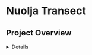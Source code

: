 # Nuolja Transect

## Project Overview
<details>
The Nuolja Transect project involves processing data from transect surveys conducted in the Nuolja region. The key components of the project include:

### Directory structure
<details>
<!-- TREE START -->
#### Directory Tree
```tree
project_directory/
├── build.docs.R
├── data
│   ├── DATAHERE.md
├── descriptions
├── docs
│   ├── reference
├── man
├── old.script.R
├── out
├── plots
│   ├── README.md
├── R
│   ├── generate.R
│   ├── helper.R
│   ├── patterns.R
│   ├── repack.R
│   └── validate.R
├── README.md
├── repack
├── script.R
```
<!-- TREE END -->
</detail>

### Data Processing
- **Path Functions**: Functions to retrieve paths and directories within the data directory.
- **Filtering Functions**: Functions to filter data based on historical and contemporary perspectives.
- **Date Handling Functions**: Functions to extract and format dates from filenames.
- **Data Reading Functions**: Functions to read and process data files, inserting entries into target data structures.

### Key Functions and Their Purpose
#### Validation 
Validate the data in and log the errors into directory log/
### Example Data
An example of the data format used in this project can be found in the `descriptions/transect_description.csv` file. This file contains information about the transect points, including plot numbers, coordinates (latitude and longitude), and elevations.
#### Notes about Data
- There are inconsistencies in date naming within the dataset.
- One entry from 2022 is missing a valid date.
- Geotaging are inconsistent throught the dataset
</details>

## Operations
<details>

- **getPaths()**: Retrieves the paths of directories within a specified directory, optionally matching a pattern.
- **getDirs()**: Retrieves the names of directories within a specified directory, optionally matching a pattern.
- **getDataFilesPaths()**: Retrieves the paths of data files within a specified directory, optionally matching a pattern.
- **historical()**: Filters input to identify historical perspective.
- **contemporary()**: Filters input to identify contemporary perspective.
- **noneNum()**: Filters out non-numerical characters from input.
- **createDateAndFix()**: Converts a string to a Date object, fixing format if necessary.
- **formatDate()**: Extracts and formats dates from specific string formats.
- **extract_date()**: Extracts the date from a filename in YYYYMMDD format.
- **readFile()**: Reads and processes a data file, returning a structured data frame.
- **insert()**: Inserts a new entry into a target data structure.
- **drawPlots()**: Generates and saves plots based on the provided data frame.
- **dataframeBuilder()**: Builds a data frame by accumulating rows from provided data.

</details>

## Prerequisites
<details>
To run the project, ensure the following are installed and configured on your system:
1. **R and Rtools**  
   - Install the latest version of R from [CRAN](https://cran.r-project.org/).  
   - If on Windows, install Rtools for building and compiling packages.

2. **Required R Packages**  
   These will be install when running the script
   - `dplyr`
   - `ggplot2`
   - `tidyr`
   - `lubridate`
   - `readr`
   - `devtools`
   - `roxygen2`
   - `pkgdown`
</details>

## Instructions
<details>
   <summary>Running the Code in interactive enviroment</summary>
   1. Place your data directories into the `data` directory.
2. Run `Rscript script.r` to process the data. This will generate files in the `/repack` directory and output files in the `/out` directory.
3. Follow the prompted options to validate or generate files as required.

### Running an Interactive R Session in RStudio Terminal
Follow these steps to run your R script interactively in RStudio's terminal, ensuring the working directory is set correctly:

## Running an Interactive R Session in RStudio Terminal

Follow these steps to run your R script interactively in RStudio's terminal, ensuring the working directory is set correctly:

### Step 1: Change the Working Directory in RStudio
Before opening the terminal, set the working directory in RStudio using one of these methods:

#### Option 1: Use the GUI
1. Click on `Session > Set Working Directory > Choose Directory...`.
2. Navigate to the folder containing your R script and click `Open`.

#### Option 2: Use the Console
1. In the RStudio console, set the working directory manually by typing:
   ```r
   setwd("path/to/your/script")
### Step 2: Open the Terminal in RStudio
- In RStudio, go to `Tools > Terminal > New Terminal`.  
  Alternatively, use the shortcut:  
  - **Windows/Linux**: `Shift + Alt + T`  
  - **Mac**: `Shift + Option + T`

### 
- type
     ```r
   Rscript script.R
- This will run the script

</details>

## Documentation
<details>
The full documentation for this project is available as a GitHub Pages site. You can access it [here](https://nicklassundin.github.io/Abisko-CIRC-Nuolja-Transect/).

This documentation includes detailed information about the project's structure, data processing steps, and usage examples. It is generated automatically from the source code comments using `roxygen2` and `pkgdown`.

### How to Update Documentation
#### Manually
1. Enter `R` enviroment
2. Run `devtools::document()`
3. Run `pkgdown::build_site()`
4. Exit `R` enviroment
3. push to repository
4. pull into master

<!-- #### Github workflow -->
<!-- 1. Ensure your code is properly documented using `roxygen2` comments. -->
<!-- 2. Push your changes to the `beta` branch. -->
<!-- 3. The GitHub Actions workflow will automatically generate and deploy the updated documentation to GitHub Pages. -->
</details>

## Data Formating
<details>

### File Format Specification for `repack/`

The files in the `repack/` directory are structured as CSV files with detailed information about geographical plots and their associated data. Each file adheres to the following schema:

#### Column Descriptions

| **Column Name**  | **Description**                                                                                              |
|-------------------|------------------------------------------------------------------------------------------------------------|
| `plot`           | The plot number associated with the data entry.                                                            |
| `subplot`        | The subplot number within the plot.                                                                         |
| `proj_factor`    | A calculated projection factor, used for scaling or alignment in analyses.                                  |
| `id`             | A unique identifier for each record, formatted as `NS-YYYYMMDD-XXX`, where `XXX` is the sequential entry.  |
| `date`           | The date of the record, formatted as `YYYY-MM-DD`.                                                         |
| `latitude`       | The latitude of the recorded point in decimal degrees.                                                     |
| `longitude`      | The longitude of the recorded point in decimal degrees.                                                    |
| `elevation`      | The elevation at the specific point, measured in meters.                                                   |
| `contemporary`   | A label indicating the contemporary observation status. Possible values:                                    |
|                  | - `o`: Open                                                                                         |
|                  | - `s`: Snow                                                                                              |
|                  | - `os`: Both Open and Snow                                                                        |
| `historical`     | A label indicating the historical observation status. Possible values:                                     |
|                  | - `o`: Open                                                                                         |
|                  | - `s`: Snow                                                                                              |

#### File Characteristics

- **CSV Format**: The files are plain-text, comma-separated value files with a header row for column names.
- **Consistency**: Each row corresponds to a single data point, and all columns are present for every entry.
- **Data Use**: These files are used for analyzing environmental or geographical changes across plots and subplots.

#### Example Data

Below is an excerpt to illustrate the format:

```csv
"plot","subplot","proj_factor","id","date","latitude","longitude","elevation","contemporary","historical"
20,78,3357.62764497642,"NS-20180506-001","2018-05-06","68.37261122","18.69783956",1180.841,"o","o"
19,76,3260.95020778743,"NS-20180506-004","2018-05-06","68.37218199","18.69989872",1169.419,"os","s"
18,69,2957.15889307984,"NS-20180506-011","2018-05-06","68.37041561","18.70585272",1103.361,"s","s"
>>>>>>> master
```
### File Format Specification for `out/`

The files in the `out/` directory include CSV files with data representing daily snow of various plot statuses. Each file adheres to the following schema:

#### Column Descriptions

| **Column Name** | **Description**                                                                                   |
|------------------|---------------------------------------------------------------------------------------------------|
| `DOY`           | Day of the Year (DOY) for the recorded observations.                                              |
| `plot/subplot`  | The plot number associated with the data entry.                                                   |
| `s`             | Proportion of open categorized as "Snow" for the given plot and day.                    |
| `so`            | Proportion of open categorized as "Snow and Open" for the given plot and day.    |
| `o`             | Proportion of open categorized as "Open" for the given plot and day.               |
| `os`            | Proportion of open categorized as "Open and Snow" for the given plot and day.    |

#### File Characteristics

- **CSV Format**: The files are plain-text, comma-separated value files with a header row for column names.
- **Proportional Data**: The columns `s`, `so`, `o`, and `os` represent proportions (values between 0 and 1) for each category.
- **Daily Observations**: Each row corresponds to a specific day and plot.

#### Example Data

Below is an excerpt to illustrate the format:

```csv
"DOY","plot","s","so","o","os"
126,6,0.0540559471516565,0.21497303215613,0.0818149541820005,0.649156066510213
126,7,0,0.318104640512793,0.139848133706484,0.542047225780723
126,8,0.123763616329758,0.876236383670242,0,0
126,9,0,0.863436913617926,0,0.136563086382074
126,10,0.768916411918146,0,0.0997298448068066,0.13135374327

</details>
